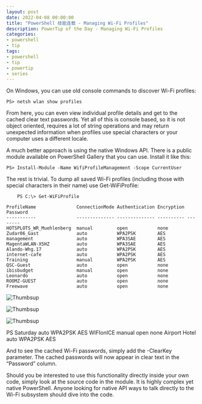 ```yaml
---
layout: post
date: 2022-04-08 00:00:00
title: "PowerShell 技能连载 - Managing Wi-Fi Profiles"
description: PowerTip of the Day - Managing Wi-Fi Profiles
categories:
- powershell
- tip
tags:
- powershell
- tip
- powertip
- series
---
```

On Windows, you can use old console commands to discover Wi-Fi profiles:

     
    PS> netsh wlan show profiles  
     

From here, you can even view individual profile details and get to the cached clear text passwords. Yet all of this is console based, so it is not object oriented, requires a lot of string operations and may return unexpected information when profiles use special characters or your computer uses a different locale.

A much better approach is using the native Windows API. There is a public module available on PowerShell Gallery that you can use. Install it like this:

     
    PS> Install-Module -Name WifiProfileManagement -Scope CurrentUser  
     

The rest is trivial. To dump all saved Wi-Fi profiles (including those with special characters in their name) use Get-WiFiProfile:

        PS C:\> Get-WiFiProfile 
    
    ProfileName               ConnectionMode Authentication Encryption Password
    -----------               -------------- -------------- ---------- --------
    HOTSPLOTS_WR_Muehlenberg  manual         open           none
    Zudar06_Gast              auto           WPA2PSK        AES
    management                auto           WPA3SAE        AES
    MagentaWLAN-X5HZ          auto           WPA3SAE        AES
    Alando-Whg.17             auto           WPA2PSK        AES 
    internet-cafe             auto           WPA2PSK        AES
    Training                  manual         WPA2PSK        AES
    QSC-Guest                 auto           open           none
    ibisbudget                manual         open           none
    Leonardo                  auto           open           none  
    ROOMZ-GUEST               auto           open           none 
    Freewave                  auto           open           none

![Thumbsup](https://community.idera.com/cfs-file/__key/system/emoji/1f44d.svg)

![Thumbsup](https://community.idera.com/cfs-file/__key/system/emoji/1f44d.svg)

![Thumbsup](https://community.idera.com/cfs-file/__key/system/emoji/1f44d.svg)

PS Saturday          auto           WPA2PSK        AES
    WIFIonICE                 manual         open           none
    Airport Hotel             auto           WPA2PSK        AES
     

And to see the cached Wi-Fi passwords, simply add the -ClearKey parameter. The cached passwords will now appear in clear text in the “Password” column.

Should you be interested to use this functionality directly inside your own code, simply look at the source code in the module. It is highly complex yet native PowerShell. Anyone looking for native API ways to talk directly to the Wi-Fi subsystem should dive into the code.





<!--本文国际来源：[Managing Wi-Fi Profiles](https://community.idera.com/database-tools/powershell/powertips/b/tips/posts/managing-wi-fi-profiles)-->

